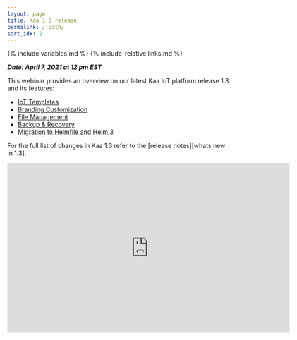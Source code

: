 ```yaml
---
layout: page
title: Kaa 1.3 release
permalink: /:path/
sort_idx: 2
---
```


{% include variables.md %}
{% include_relative links.md %}


***Date: April 7, 2021 at 12 pm EST***


This webinar provides an overview on our latest Kaa IoT platform release 1.3 and its features:

* [IoT Templates]({{whats_new_url}}#solution-templates)
* [Branding Customization]({{whats_new_url}}#branding)
* [File Management]({{whats_new_url}}#file-management)
* [Backup & Recovery]({{whats_new_url}}#disaster-recovery-plan)
* [Migration to Helmfile and Helm 3]({{whats_new_url}}#migration-to-helm-3)

For the full list of changes in Kaa 1.3 refer to the [release notes][whats new in 1.3].


<div align="center">
  <iframe width="640" height="385" src="https://www.youtube.com/embed/RoADRMY1YdQ" frameborder="0"
    allow="accelerometer; autoplay; encrypted-media; gyroscope; picture-in-picture" allowfullscreen></iframe>
</div>
